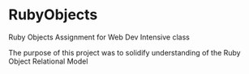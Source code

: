 # RubyObjects
Ruby Objects Assignment for Web Dev Intensive class

The purpose of this project was to solidify understanding of the Ruby Object Relational Model
